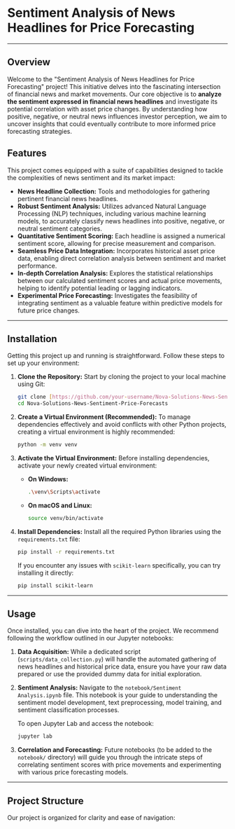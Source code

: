 # Sentiment Analysis of News Headlines for Price Forecasting

---

## Overview

Welcome to the "Sentiment Analysis of News Headlines for Price Forecasting" project! This initiative delves into the fascinating intersection of financial news and market movements. Our core objective is to **analyze the sentiment expressed in financial news headlines** and investigate its potential correlation with asset price changes. By understanding how positive, negative, or neutral news influences investor perception, we aim to uncover insights that could eventually contribute to more informed price forecasting strategies.

## Features

This project comes equipped with a suite of capabilities designed to tackle the complexities of news sentiment and its market impact:

* **News Headline Collection:** Tools and methodologies for gathering pertinent financial news headlines. 
* **Robust Sentiment Analysis:** Utilizes advanced Natural Language Processing (NLP) techniques, including various machine learning models, to accurately classify news headlines into positive, negative, or neutral sentiment categories.
* **Quantitative Sentiment Scoring:** Each headline is assigned a numerical sentiment score, allowing for precise measurement and comparison.
* **Seamless Price Data Integration:** Incorporates historical asset price data, enabling direct correlation analysis between sentiment and market performance.
* **In-depth Correlation Analysis:** Explores the statistical relationships between our calculated sentiment scores and actual price movements, helping to identify potential leading or lagging indicators.
* **Experimental Price Forecasting:** Investigates the feasibility of integrating sentiment as a valuable feature within predictive models for future price changes.

---

## Installation

Getting this project up and running is straightforward. Follow these steps to set up your environment:

1.  **Clone the Repository:**
    Start by cloning the project to your local machine using Git:

    ```bash
    git clone [https://github.com/your-username/Nova-Solutions-News-Sentiment-Price-Forecasts.git](https://github.com/your-username/Nova-Solutions-News-Sentiment-Price-Forecasts.git)
    cd Nova-Solutions-News-Sentiment-Price-Forecasts
    ```

2.  **Create a Virtual Environment (Recommended):**
    To manage dependencies effectively and avoid conflicts with other Python projects, creating a virtual environment is highly recommended:

    ```bash
    python -m venv venv
    ```

3.  **Activate the Virtual Environment:**
    Before installing dependencies, activate your newly created virtual environment:

    * **On Windows:**
        ```bash
        .\venv\Scripts\activate
        ```
    * **On macOS and Linux:**
        ```bash
        source venv/bin/activate
        ```

4.  **Install Dependencies:**
    Install all the required Python libraries using the `requirements.txt` file:

    ```bash
    pip install -r requirements.txt
    ```
    If you encounter any issues with `scikit-learn` specifically, you can try installing it directly:
    ```bash
    pip install scikit-learn
    ```

---

## Usage

Once installed, you can dive into the heart of the project. We recommend following the workflow outlined in our Jupyter notebooks:

1.  **Data Acquisition:**
    While a dedicated script (`scripts/data_collection.py`) will handle the automated gathering of news headlines and historical price data, ensure you have your raw data prepared or use the provided dummy data for initial exploration.

2.  **Sentiment Analysis:**
    Navigate to the `notebook/Sentiment Analysis.ipynb` file. This notebook is your guide to understanding the sentiment model development, text preprocessing, model training, and sentiment classification processes.

    To open Jupyter Lab and access the notebook:
    ```bash
    jupyter lab
    ```

3.  **Correlation and Forecasting:**
    Future notebooks (to be added to the `notebook/` directory) will guide you through the intricate steps of correlating sentiment scores with price movements and experimenting with various price forecasting models.

---

## Project Structure

Our project is organized for clarity and ease of navigation: